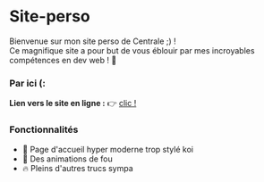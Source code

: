 # Site-perso 

Bienvenue sur mon site perso de Centrale ;) !  
Ce magnifique site a pour but de vous éblouir par mes incroyables compétences en dev web ! 🚀

### Par ici (:

 **Lien vers le site en ligne :** 👉 [clic !](https://qamiot.perso.ec-m.fr)

### Fonctionnalités
- 🌟 Page d'accueil hyper moderne trop stylé koi
- 💫 Des animations de fou
- 🔥 Pleins d'autres trucs sympa
